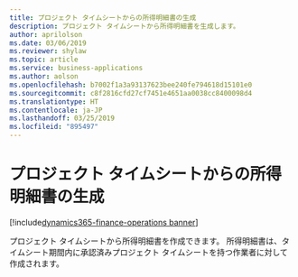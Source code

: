 ```yaml
---
title: プロジェクト タイムシートからの所得明細書の生成
description: プロジェクト タイムシートから所得明細書を生成します。
author: aprilolson
ms.date: 03/06/2019
ms.reviewer: shylaw
ms.topic: article
ms.service: business-applications
ms.author: aolson
ms.openlocfilehash: b7002f1a3a93137623bee240fe794618d15101e0
ms.sourcegitcommit: c8f2816cfd27cf7451e4651aa0038cc8400098d4
ms.translationtype: HT
ms.contentlocale: ja-JP
ms.lasthandoff: 03/25/2019
ms.locfileid: "895497"
---
```

# <a name="generate-earnings-statements-from-project-timesheets"></a>プロジェクト タイムシートからの所得明細書の生成 
[!include[dynamics365-finance-operations banner](../includes/dynamics365-finance-operations.md)]


プロジェクト タイムシートから所得明細書を作成できます。 所得明細書は、タイムシート期間内に承認済みプロジェクト タイムシートを持つ作業者に対して作成されます。
